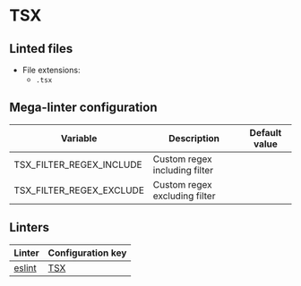 <!-- markdownlint-disable MD033 MD041 -->
<!-- Generated by .automation/build.py, please do not update manually -->
# TSX

## Linted files

- File extensions:
  - `.tsx`

## Mega-linter configuration

| Variable | Description | Default value |
| ----------------- | -------------- | -------------- |
| TSX_FILTER_REGEX_INCLUDE | Custom regex including filter |  |
| TSX_FILTER_REGEX_EXCLUDE | Custom regex excluding filter |  |

## Linters

| Linter | Configuration key |
| ------ | ----------------- |
| [eslint](https://github.com/nvuillam/mega-linter/tree/master/docs/descriptors/tsx_eslint.md#readme) | [TSX](https://github.com/nvuillam/mega-linter/tree/master/docs/descriptors/tsx_eslint.md#readme) |
